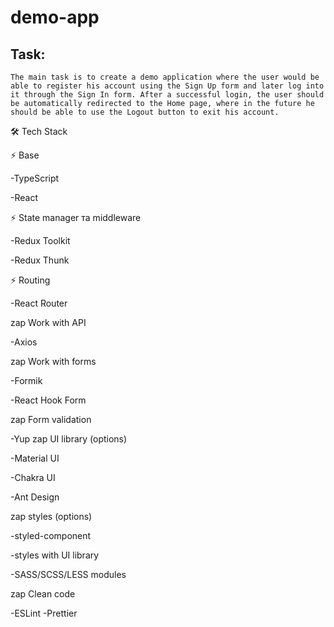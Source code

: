 # demo-app

## Task:
    The main task is to create a demo application where the user would be able to register his account using the Sign Up form and later log into it through the Sign In form. After a successful login, the user should be automatically redirected to the Home page, where in the future he should be able to use the Logout button to exit his account.


:hammer_and_wrench: Tech Stack

:zap:  Base

-TypeScript

-React

:zap: State manager та middleware

-Redux Toolkit

-Redux Thunk

:zap: Routing

-React Router

zap Work with API

-Axios

zap Work with forms

-Formik

-React Hook Form

zap Form validation

-Yup
zap UI library (options)

-Material UI

-Chakra UI

-Ant Design

zap styles (options)

-styled-component

-styles with UI library

-SASS/SCSS/LESS modules

zap Clean code

-ESLint
-Prettier